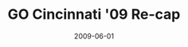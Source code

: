 ---
layout: media
category: media
title: "GO Cincinnati '09 Re-cap"
date: 2009-06-01
description: "What happens when thousands of people and a bunch of church communities come together in a one-day blitz to serve their city? Watch and see."
tag: 
 - go-cincinnati
 - reachout
video: "http://s3.amazonaws.com/crossroads-media/other-media/video/GOcincy-recap.mp4"
video-poster: "http://s3.amazonaws.com/crossroads-media/images/GOcincy-recap-still.jpg"
---